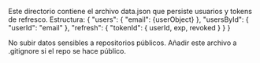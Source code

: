 Este directorio contiene el archivo data.json que persiste usuarios y tokens de refresco.
Estructura:
{
"users": { "email": {userObject} },
"usersById": { "userId": "email" },
"refresh": { "tokenId": { userId, exp, revoked } }
}

No subir datos sensibles a repositorios públicos. Añadir este archivo a .gitignore si el repo se hace público.
